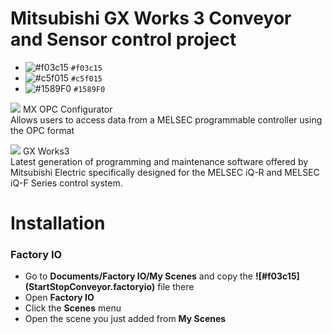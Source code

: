 # Mitsubishi GX Works 3 Conveyor and Sensor control project

- ![#f03c15](https://placehold.co/15x15/f03c15/f03c15.png) `#f03c15`
- ![#c5f015](https://placehold.co/15x15/c5f015/c5f015.png) `#c5f015`
- ![#1589F0](https://placehold.co/15x15/1589F0/1589F0.png) `#1589F0`

<img src="https://drive.google.com/uc?export=view&id=1Ce426YO1MTslauwWPRQki9CSI-TeghjN"> MX OPC Configurator<br>
Allows users to access data from a MELSEC programmable controller using the OPC format

<img src="https://drive.google.com/uc?export=view&id=1F-Qp7uRD5quDFHZX9vl4SSi0P05CHn4w"> GX Works3 <br> 
Latest generation of programming and maintenance software offered by Mitsubishi Electric specifically designed for the MELSEC iQ-R and MELSEC iQ-F Series control system.

# Installation

<h3>Factory IO</h3>
<ul>
<li>Go to <strong>Documents/Factory IO/My Scenes</strong> and copy the <strong>![#f03c15](StartStopConveyor.factoryio)</strong> file there</li>
<li>Open <strong>Factory IO</strong></li>
<li>Click the <strong>Scenes</strong> menu</li>
<li>Open the scene you just added from <strong>My Scenes</strong></li>
</ul>


